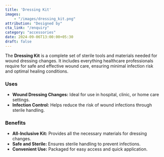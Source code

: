 ```yaml
---
title: 'Dressing Kit'
images: 
    - "/images/dressing_kit.png"
attribution: "Designed by"
cta_link: "/enquiry"
category: "accessories"
date: 2024-09-06T13:00:00+05:30
draft: false
---
```


<!-- ### Product Description -->

The **Dressing Kit** is a complete set of sterile tools and materials needed for wound dressing changes. It includes everything healthcare professionals require for safe and effective wound care, ensuring minimal infection risk and optimal healing conditions.

<!-- ### Key Features

- **Comprehensive Set:** Contains all necessary tools and dressings for wound care.
- **Sterile Components:** Individually packed to maintain sterility and reduce infection risks.
- **Easy-to-Use:** Organized and designed for quick and effective dressing changes.
- **High-Quality Materials:** Ensures patient comfort and proper wound care. -->

### Uses

- **Wound Dressing Changes:** Ideal for use in hospital, clinic, or home care settings.
- **Infection Control:** Helps reduce the risk of wound infections through sterile handling.

<!-- ### Who Needs This Product?

- **Healthcare Providers:** For wound management in surgical, post-operative, and trauma care.
- **Clinics and Hospitals:** Medical institutions needing reliable wound dressing kits. -->

### Benefits

- **All-Inclusive Kit:** Provides all the necessary materials for dressing changes.
- **Safe and Sterile:** Ensures sterile handling to prevent infections.
- **Convenient Use:** Packaged for easy access and quick application.
